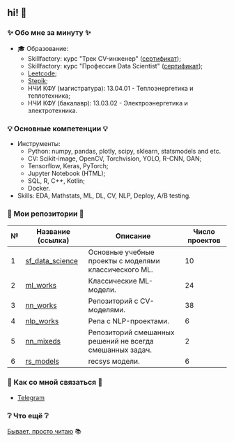 ## hi! 👋

### ✨ Обо мне за минуту ✨

* 🎓 Образование:
  - Skillfactory: курс "Трек CV-инженер" ([сертификат](https://cloud.mail.ru/public/jqLw/gHF4RmKoW));
  - Skillfactory: курс "Профессия Data Scientist" ([сертификат](https://cloud.mail.ru/public/3Wgv/aB8RMLEpw));
  - [Leetcode](https://leetcode.com/u/khav-i/);
  - [Stepik](https://stepik.org/users/597504416/profile);
  - НЧИ КФУ (магистратура): 13.04.01 - Теплоэнергетика и теплотехника;
  - НЧИ КФУ (бакалавр): 13.03.02 - Электроэнергетика и электротехника.

### 💡 Основные компетенции 💡
- Инструменты:
    * Python: numpy, pandas, plotly, scipy, sklearn, statsmodels and etc.
    * CV: Scikit-image, OpenCV, Torchvision, YOLO, R-CNN, GAN;
    * Tensorflow, Keras, PyTorch;
    * Jupyter Notebook (HTML);
    * SQL, R, C++, Kotlin;
    * Docker.
- Skills: EDA, Mathstats, ML, DL, CV, NLP, Deploy, A/B testing.

### 💾 Мои репозитории 💾

|№|Название (ссылка)|Описание|Число проектов|
|-|-|-|-|
|1|[sf_data_science](https://github.com/khav-i/sf_data_science/blob/main/README.md)|Основные учебные проекты с моделями классического ML.|10|
|2|[ml_works](https://github.com/khav-i/ml_works/blob/master/README.md)|Классические ML-модели.|24|
|3|[nn_works](https://github.com/khav-i/nn_works/blob/master/README.md)|Репозиторий с CV-моделями.|38|
|4|[nlp_works](https://github.com/khav-i/nlp_works/blob/master/README.md)|Репа с NLP-проектами.|6|
|5|[nn_mixeds](https://github.com/khav-i/nn_mixeds/blob/master/README.md)|Репозиторий смешанных решений не всегда смешанных задач.|2|
|6|[rs_models](https://github.com/khav-i/rs_models/blob/master/README.md)|recsys модели.|6|

### 👋 Как со мной связаться 📲
- [Telegram](http://t.me/khav_i)

### ❔ Что ещё ❔
[Бывает, просто читаю](https://github.com/khav-i/khav-i/blob/master/book_trail.ipynb) 📚
